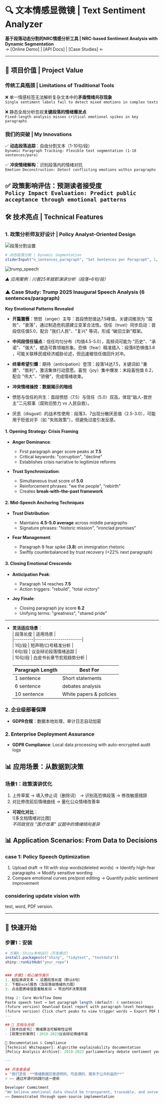 # 🔍 文本情感显微镜 | Text Sentiment Analyzer  
**基于段落动态分割的NRC情感分析工具 | NRC-based Sentiment Analysis with Dynamic Segmentation**  
→ [Online Demo] | [API Docs] | [Case Studies] ←  

---

## 🌟 项目价值 | Project Value  
### 传统工具瓶颈 | Limitations of Traditional Tools  
❌ 单一情感标签无法解析复杂文本中的**矛盾情绪共存现象**  
`Single sentiment labels fail to detect mixed emotions in complex texts`  

❌ 静态全局分析忽视**关键段落的情绪爆发点**  
`Fixed-length analysis misses critical emotional spikes in key paragraphs`

### 我们的突破 | My Innovations
✅ **动态段落追踪**：自由分割文本（1-10句/段）  
`Dynamic Paragraph Tracking: Flexible text segmentation (1-10 sentences/para)`  

✅ **冲突情绪解构**：识别段落内的情绪对抗  
`Emotion Deconstruction: Detect conflicting emotions within paragraphs`  

✅ **政策影响评估**：预测读者接受度  
`Policy Impact Evaluation: Predict public acceptance through emotional patterns`
---

## 🛠️ 技术亮点 | Technical Features  
### 1. 政策分析师友好设计 | Policy Analyst-Oriented Design  
![段落分割设置](https://github.com/user-attachments/assets/956f0028-eadb-47bc-b7a5-9e9540ea4042)  
```r
# 动态段落分割 | Dynamic Segmentation
sliderInput("n_sentences_paragraph", "Set Sentences per Paragraph", 1, 10, 6)
```
![trump_speech](https://github.com/user-attachments/assets/d21a940d-50df-4e44-8a34-e3854c447eb5)

  
*▲ 应用案例：川普25年就职演讲分析（段落=6句/段）*
### ▲ Case Study: Trump 2025 Inaugural Speech Analysis (6 sentences/paragraph)  
**Key Emotional Patterns Revealed**   

- **​​开篇震慑**：愤怒（anger）主导​​：首段愤怒值达 ​​7.5峰值​​，关键词推测为 "腐败"、"衰落"，通过制造危机感建立变革合法性。信任（trust）同步启动​​：首段信任值 ​​5.0​​，配合 "我们人民"、"复兴" 等词，形成 ​​“破旧立新”框架​​。  
- **中间段信任锚点**：信任均匀分布​​（均值4.5-5.0），高频词可能为 "历史"、"承诺"、"强大"，塑造可靠领袖形象。
​​恐惧（fear）精准插入​​：段落8恐惧值 ​​3.8​​，可能关联移民或经济威胁论述，但迅速被信任值回升对冲。
- **终章希望引爆**：​​期待（anticipation）登顶​​：段落14达 ​​7.5​​，关键词如 "重建"、"胜利"，激活集体行动意愿。
​​喜悦（joy）集中爆发​​：末段喜悦值 ​​6.2​​，配合 "伟大"、"骄傲"，完成情绪收束。

- **冲突情绪操控：数据揭示的暗线**
- ​​愤怒与信任的共生​​：首段愤怒（7.5）与信任（5.0）双高，体现 ​​“敌人-救世主”二元叙事​​（腐败旧势力 vs 人民自救）。
- 厌恶（disgust）的战术性使用​​：段落3、7出现分散厌恶值（2.5-3.0），可能用于贬低对手（如 "失败政策"），但避免过度引发反感。

#### 1. Opening Strategy: Crisis Framing  
- **Anger Dominance**:  
  - First paragraph anger score peaks at **7.5**  
  - Critical keywords: "corruption", "decline"  
  - Establishes crisis narrative to legitimize reforms  

- **Trust Synchronization**:  
  - Simultaneous trust score of **5.0**  
  - Reinforcement phrases: "we the people", "rebirth"  
  - Creates **break-with-the-past framework**

#### 2. Mid-Speech Anchoring Techniques  
- **Trust Distribution**:  
  - Maintains **4.5-5.0 average** across middle paragraphs  
  - Signature phrases: "historic mission", "ironclad promises"  

- **Fear Management**:  
  - Paragraph 8 fear spike (**3.8**) on immigration rhetoric  
  - Swiftly counterbalanced by trust recovery (+22% next paragraph)  

#### 3. Closing Emotional Crescendo  
- **Anticipation Peak**:  
  - Paragraph 14 reaches **7.5**  
  - Action triggers: "rebuild", "total victory"  

- **Joy Finale**:  
  - Closing paragraph joy score **6.2**  
  - Unifying terms: "greatness", "shared pride"  
---

- **灵活适应场景**：  
  | 段落长度 | 适用场景                 |  
  |----------|------------------------|  
  | 1句/段   | 短声明/口号精准分析      |  
  | 6句/段   | 议会辩论段落情绪追踪     |  
  | 10句/段  | 白皮书长章节宏观趋势分析 |

   Paragraph Length | Best For             |  
  |--------------|-------------------      |  
  | 1 sentence   | Short statements        |  
  | 6 sentence   | debates analysis        |  
  | 10 sentence  | White papers & policies |  

### 2. 企业级部署保障  
- **GDPR合规**：数据本地处理，审计日志自动加密 

### 2. Enterprise Deployment Assurance  
- **GDPR Compliance**: Local data processing with auto-encrypted audit logs


## 📊 应用场景：从数据到决策  

### 场景1：政策演讲优化  
1. 上传草案 → 填入停止词（删除词） → 识别高恐惧段落 → 修改敏感措辞  
2. 对比修改前后情绪曲线 → 量化公众情绪改善率  

- **可视化对比**：  
  ![多文档情绪对比图]  
  *不同政党在 "医疗改革" 议题中的情绪倾向差异*  

## 📊 Application Scenarios: From Data to Decisions  

### case 1: Policy Speech Optimization  
1. Upload draft → fill with stop words(deleted words) → Identify high-fear paragraphs → Modify sensitive wording  
2. Compare emotional curves pre/post editing → Quantify public sentiment improvement  

### considering update vision with
 text, word, PDF version.

---

## 🚀 快速开始  
### 步骤1：安装  
```r
# 方案A：Shiny本地运行（开发模式）
install.packages(c("shiny", "tidytext", "textdata"))
shiny::runGitHub("your_repo")


### 步骤2：核心操作演示  
1. 粘贴演讲文本 → 设置段落长度（默认6句）  
2. 下载Excel报告（含段落级情绪热力图）  
3. 点击图表峰值查看触发词 → 导出PDF决策简报  

Step 2: Core Workflow Demo
Paste speech text → Set paragraph length (default: 6 sentences)
(future version) Download Excel report with paragraph-level heatmaps
(future version) Click chart peaks to view trigger words → Export PDF briefing
---

## 📜 文档与合规   
- [技术白皮书]：情绪算法可解释性证明  
- [政策分析案例]：2019-2023议会辩论情绪年鉴  

📜 Documentation & Compliance
[Technical Whitepaper]: Algorithm explainability documentation
[Policy Analysis Archive]: 2019-2023 parliamentary debate sentiment yearbook

---

## 开发者承诺  
> "我们坚信：**情绪数据应是透明的、可追溯的、服务于公共利益的**"  
> —— 通过开源代码践行这一使命  

Developer Commitment
"We believe emotional data should be ​​transparent, traceable, and serve public interest​​"
—— Demonstrated through open-source implementation


